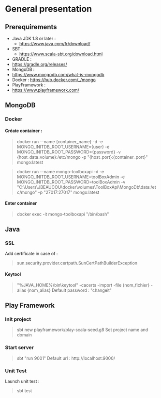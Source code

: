 # General presentation

## Prerequirements
* Java JDK 1.8 or later :
  * https://www.java.com/fr/download/
* SBT : 
  * https://www.scala-sbt.org/download.html
* GRADLE : 
 * https://gradle.org/releases/
* MongoDB : 
 * https://www.mongodb.com/what-is-mongodb
 * Docker : https://hub.docker.com/_/mongo
* PlayFramework :
 * https://www.playframework.com/ 

## MongoDB
### Docker
#### Créate container :
> docker run --name {container_name} -d -e MONGO_INITDB_ROOT_USERNAME={user} -e MONGO_INITDB_ROOT_PASSWORD={password} -v {host_data_volume}:/etc/mongo -p "{host_port}:{container_port}" mongo:latest

> docker run --name mongo-toolboxapi -d -e MONGO_INITDB_ROOT_USERNAME=toolBoxAdmin -e MONGO_INITDB_ROOT_PASSWORD=toolBoxAdmin -v "C:\Users\JBEAUCOU\docker\volumes\ToolBoxApi\MongoDb\data:/etc/mongo" -p "27017:27017" mongo:latest

#### Enter container
> docker exec -it mongo-toolboxapi "/bin/bash"

## Java
### SSL
Add certificate in case of :
> sun.security.provider.certpath.SunCertPathBuilderException

#### Keytool
> "%JAVA_HOME%\bin\keytool" -cacerts -import -file {nom_fichier} -alias {nom_alias}
Default password : "changeit"

## Play Framework
### Init project
> sbt new playframework/play-scala-seed.g8
Set project name and domain

### Start server
> sbt "run 9001"
Default url : http://localhost:9000/

### Unit Test
Launch unit test :
> sbt test